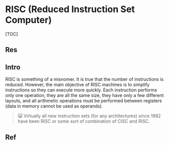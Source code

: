 # RISC (Reduced Instruction Set Computer)

[TOC]



## Res


## Intro
RISC is something of a misnomer. It is true that the number of instructions is reduced. However, the main objective of RISC machines is to simplify instructions so they can execute more quickly. Each instruction performs only one operation, they are all the same size, they have only a few different layouts, and all arithmetic operations must be performed between registers (data in memory cannot be used as operands). 

> 🙀 Virtually all new instruction sets (for any architectures) since 1982 have been RISC or some sort of combination of CISC and RISC.


## Ref

